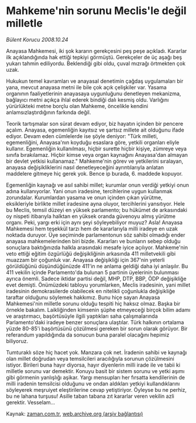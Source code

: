 # Mahkeme'nin sorunu Meclis'le değil milletle

*Bülent Korucu 2008.10.24*

<tr><td class="metin" colspan="2" style="padding-top: 20px; padding-left: 5px; padding-right: 10px;">Anayasa Mahkemesi, iki şok kararın gerekçesini peş peşe açıkladı. Kararlar ilk açıklandığında hak ettiği tepkiyi görmüştü. Gerekçeler de üç aşağı beş yukarı tahmin ediliyordu. Beklendiği gibi oldu, çuval mızrağı örtmekten çok uzak.</td></tr><tr><td class="metin" colspan="2" style="padding-top: 20px; padding-left: 5px; padding-right: 10px;"><p>Hukukun temel kavramları ve anayasal denetimin çağdaş uygulamaları bir yana, mevcut anayasa metni ile bile çok açık çelişkiler var. Yasama organının faaliyetlerinin anayasaya uygunluğunu denetleyen mekanizma, bağlayıcı metni açıkça ihlal ederek bindiği dalı kesmiş oldu. Varlığını yürürlükteki metne borçlu olan Mahkeme, öncelikle kendini anlamsızlaştırdığının farkında değil.
<p>Teorik tartışmalar son sürat devam ediyor, biz hayatın içinden bir pencere açalım. Anayasa, egemenliğin kayıtsız ve şartsız millete ait olduğunu ifade ediyor. Devam eden cümlelerde ise şöyle deniyor: "Türk milleti, egemenliğini, Anayasa'nın koyduğu esaslara göre, yetkili organları eliyle kullanır. Egemenliğin kullanılması, hiçbir surette hiçbir kişiye, zümreye veya sınıfa bırakılamaz. Hiçbir kimse veya organ kaynağını Anayasa'dan almayan bir devlet yetkisi kullanamaz." Mahkeme'nin görev ve yetkilerini sıralayan, anayasa değişikliklerini nasıl denetleyeceğini ayrıntılarıyla anlatan maddelere gitmeye hiç gerek yok. Bence ip burada, 6. maddede kopuyor.
<p>Egemenliğin kaynağı ve asıl sahibi millet; kurumlar onun verdiği yetkiyi onun adına kullanıyorlar. Yani onun iradesine, tercihlerine uygun kullanmak zorundalar. Kurumlardan yasama ve onun içinden çıkan yürütme, eksikleriyle birlikte millet iradesine ayna oluyor, tercihlerini yansıtıyor. Hele bu Meclis, temsil düzeyi en yüksek parlamento; bu hükümet de arkasındaki oy nispeti itibarıyla halktan en yüksek oranda güvenoyu almış yürütme organı. Peki, yargı erki için aynı şeyi söyleyebiliyor muyuz? Asla! Anayasa Mahkemesi hem teşekkül tarzı hem de kararlarıyla milli iradeye en uzak noktada duruyor. Üye seçiminde parlamentonun söz sahibi olmadığı ender anayasa mahkemelerinden biri bizde. Kararları ve bunların sebep olduğu sonuçlara baktığınızda halkla arasındaki mesafe iyice açılıyor. Mahkeme'nin veto ettiği eğitim özgürlüğü değişikliğinin arkasında 411 milletvekili gibi muazzam bir çoğunluk var. Anayasa değişikliği için 367'nin yeterli görüldüğünü düşündüğünüzde 411'in ne anlama geldiği daha iyi anlaşılır. Bu 411 vekilin içinde Parlamento'da bulunan 5 partinin üyelerinin bulunması ayrıca önemli. Sadece iktidar partisi değil, MHP, DTP, BBP, ÖDP değişikliğe evet demişti. Önümüzdeki tabloyu yorumlarken, Meclis iradesinin, yani millet iradesinin demokrasilerde olabilecek en nitelikli çoğunlukla değişikliğe taraftar olduğunu söylemek hakkımız. Bunu hiçe sayan Anayasa Mahkemesi'nin milletle sorunu olduğu tespiti hiç haksız olmaz. Başka bir örnekle bakalım. Laikliğinden kimsenin şüphe etmeyeceği birçok bilim adamı ve araştırmacı, başörtüsüyle ilgili yaptıkları saha çalışmalarında Parlamento'daki iradeye benzer sonuçlara ulaştılar. Türk halkının ortalama yüzde 80-85'i başörtüsünü çözülmesi gereken bir sorun olarak görüyor. Bir referandum yapıldığında da sonucun buna paralel olacağını hepimiz biliyoruz.
<p>Tumturaklı söze hiç hacet yok. Manzara çok net. İradenin sahibi ve kaynağı olan millet doğrudan veya temsilcileri aracılığıyla sorunun çözülmesini istiyor. Birileri buna hayır diyorsa, hayır diyenlerin milli irade ile ve tabii ki milletle sorunu var demektir. Konuyu basit bir sistem sorunu ve yetki aşımı gibi görmenin yanlışlığı aşikar. Yargı mensupları her fırsatta kendilerinin de milli iradenin temsilcisi olduğunu ve ondan aldıkları yetkiyi kullandıklarını söyleyerek meşruiyet eleştirilerine cevap yetiştiriyor. Öyleyse bu ne perhiz, bu ne lahana turşusu! Asille taban tabana zıt kararlar veren vekilin azli gerektir. Vesselam...<br/></p></p></p></p></td></tr>

Kaynak: [zaman.com.tr](http://zaman.com.tr/yazar.do?yazino=752757), [web.archive.org (arşiv bağlantısı)](http://web.archive.org/web/20081025083139/http://zaman.com.tr:80/yazar.do?yazino=752757)
